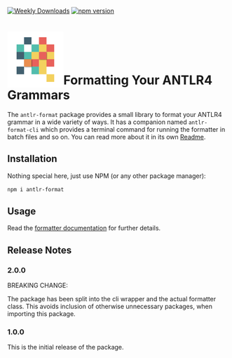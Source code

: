 [![Weekly Downloads](https://img.shields.io/npm/dw/antlr-format?style=for-the-badge&color=blue)](https://www.npmjs.com/package/antlr-format)
[![npm version](https://img.shields.io/npm/v/antlr-format?style=for-the-badge&color=yellow)](https://www.npmjs.com/package/antlr-format)

# <img src="https://raw.githubusercontent.com/mike-lischke/antlr-format/master/images/logo.svg" alt="antlr-format" style="width: 128px; height: 128px; vertical-align: bottom">Formatting Your ANTLR4 Grammars

The `antlr-format` package provides a small library to format your ANTLR4 grammar in a wide variety of ways. It has a companion named `antlr-format-cli` which provides a terminal command for running the formatter in batch files and so on. You can read more about it in its own [Readme](https://github.com/mike-lischke/antlr-format/cli/ReadMe.md).

## Installation

Nothing special here, just use NPM (or any other package manager):

```bash
npm i antlr-format 
```

## Usage

Read the [formatter documentation](doc/formatting.md) for further details.

## Release Notes

### 2.0.0

BREAKING CHANGE:

The package has been split into the cli wrapper and the actual formatter class. This avoids inclusion of otherwise unnecessary packages, when importing this package.

### 1.0.0

This is the initial release of the package.